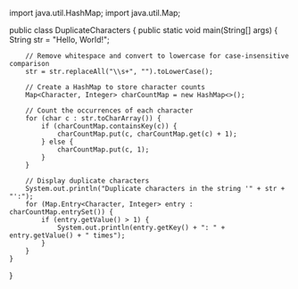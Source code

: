 import java.util.HashMap;
import java.util.Map;

public class DuplicateCharacters {
    public static void main(String[] args) {
        String str = "Hello, World!";
        
        // Remove whitespace and convert to lowercase for case-insensitive comparison
        str = str.replaceAll("\\s+", "").toLowerCase();

        // Create a HashMap to store character counts
        Map<Character, Integer> charCountMap = new HashMap<>();

        // Count the occurrences of each character
        for (char c : str.toCharArray()) {
            if (charCountMap.containsKey(c)) {
                charCountMap.put(c, charCountMap.get(c) + 1);
            } else {
                charCountMap.put(c, 1);
            }
        }

        // Display duplicate characters
        System.out.println("Duplicate characters in the string '" + str + "':");
        for (Map.Entry<Character, Integer> entry : charCountMap.entrySet()) {
            if (entry.getValue() > 1) {
                System.out.println(entry.getKey() + ": " + entry.getValue() + " times");
            }
        }
    }
}
